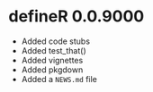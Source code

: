 
# defineR 0.0.9000

* Added code stubs
* Added test_that()
* Added vignettes
* Added pkgdown
* Added a `NEWS.md` file 

